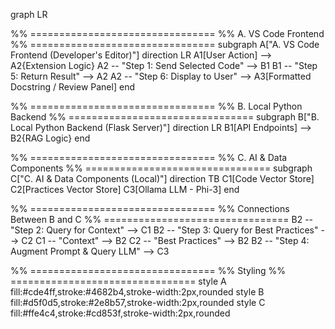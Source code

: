graph LR

%% ================================
%% A. VS Code Frontend
%% ================================
subgraph A["A. VS Code Frontend (Developer's Editor)"]
direction LR
    A1[User Action] --> A2{Extension Logic}
    A2 -- "Step 1: Send Selected Code" --> B1
    B1 -- "Step 5: Return Result" --> A2
    A2 -- "Step 6: Display to User" --> A3[Formatted Docstring / Review Panel]
end

%% ================================
%% B. Local Python Backend
%% ================================
subgraph B["B. Local Python Backend (Flask Server)"]
direction LR
    B1[API Endpoints] --> B2{RAG Logic}
end

%% ================================
%% C. AI & Data Components
%% ================================
subgraph C["C. AI & Data Components (Local)"]
direction TB
    C1[Code Vector Store]
    C2[Practices Vector Store]
    C3[Ollama LLM - Phi-3]
end

%% ================================
%% Connections Between B and C
%% ================================
B2 -- "Step 2: Query for Context" --> C1
B2 -- "Step 3: Query for Best Practices" --> C2
C1 -- "Context" --> B2
C2 -- "Best Practices" --> B2
B2 -- "Step 4: Augment Prompt & Query LLM" --> C3

%% ================================
%% Styling
%% ================================
style A fill:#cde4ff,stroke:#4682b4,stroke-width:2px,rounded
style B fill:#d5f0d5,stroke:#2e8b57,stroke-width:2px,rounded
style C fill:#ffe4c4,stroke:#cd853f,stroke-width:2px,rounded
